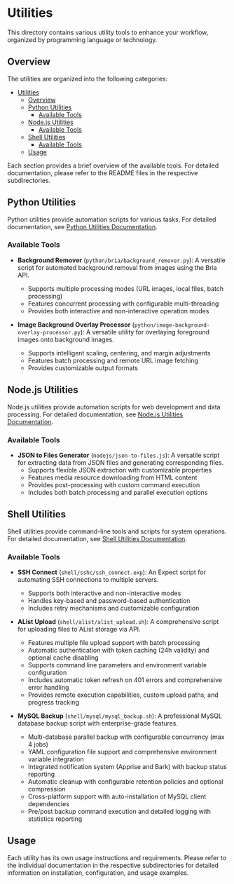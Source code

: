 # Utilities

This directory contains various utility tools to enhance your workflow, organized by programming language or technology.

## Overview

The utilities are organized into the following categories:

- [Utilities](#utilities)
  - [Overview](#overview)
  - [Python Utilities](#python-utilities)
    - [Available Tools](#available-tools)
  - [Node.js Utilities](#nodejs-utilities)
    - [Available Tools](#available-tools-1)
  - [Shell Utilities](#shell-utilities)
    - [Available Tools](#available-tools-2)
  - [Usage](#usage)

Each section provides a brief overview of the available tools. For detailed documentation, please refer to the README files in the respective subdirectories.

## Python Utilities

Python utilities provide automation scripts for various tasks. For detailed documentation, see [Python Utilities Documentation](./python/README.md).

### Available Tools

- **Background Remover** (`python/bria/background_remover.py`): A versatile script for automated background removal from images using the Bria API.
  - Supports multiple processing modes (URL images, local files, batch processing)
  - Features concurrent processing with configurable multi-threading
  - Provides both interactive and non-interactive operation modes

- **Image Background Overlay Processor** (`python/image-background-overlay-processor.py`): A versatile utility for overlaying foreground images onto background images.
  - Supports intelligent scaling, centering, and margin adjustments
  - Features batch processing and remote URL image fetching
  - Provides customizable output formats

## Node.js Utilities

Node.js utilities provide automation scripts for web development and data processing. For detailed documentation, see [Node.js Utilities Documentation](./nodejs/README.md).

### Available Tools

- **JSON to Files Generator** (`nodejs/json-to-files.js`): A versatile script for extracting data from JSON files and generating corresponding files.
  - Supports flexible JSON extraction with customizable properties
  - Features media resource downloading from HTML content
  - Provides post-processing with custom command execution
  - Includes both batch processing and parallel execution options

## Shell Utilities

Shell utilities provide command-line tools and scripts for system operations. For detailed documentation, see [Shell Utilities Documentation](./shell/README.md).

### Available Tools

- **SSH Connect** (`shell/sshc/ssh_connect.exp`): An Expect script for automating SSH connections to multiple servers.
  - Supports both interactive and non-interactive modes
  - Handles key-based and password-based authentication
  - Includes retry mechanisms and customizable configuration

- **AList Upload** (`shell/alist/alist_upload.sh`): A comprehensive script for uploading files to AList storage via API.
  - Features multiple file upload support with batch processing
  - Automatic authentication with token caching (24h validity) and optional cache disabling
  - Supports command line parameters and environment variable configuration
  - Includes automatic token refresh on 401 errors and comprehensive error handling
  - Provides remote execution capabilities, custom upload paths, and progress tracking

- **MySQL Backup** (`shell/mysql/mysql_backup.sh`): A professional MySQL database backup script with enterprise-grade features.
  - Multi-database parallel backup with configurable concurrency (max 4 jobs)
  - YAML configuration file support and comprehensive environment variable integration
  - Integrated notification system (Apprise and Bark) with backup status reporting
  - Automatic cleanup with configurable retention policies and optional compression
  - Cross-platform support with auto-installation of MySQL client dependencies
  - Pre/post backup command execution and detailed logging with statistics reporting

## Usage

Each utility has its own usage instructions and requirements. Please refer to the individual documentation in the respective subdirectories for detailed information on installation, configuration, and usage examples.
